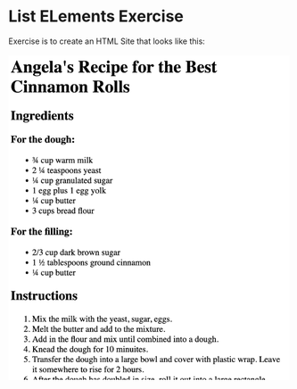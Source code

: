 # List ELements Exercise
Exercise is to create an HTML Site that looks like this:
<br><br>
![Alt Text](https://raw.githubusercontent.com/umairmaratab/Images-repo/main/goal.png)
